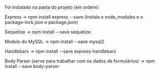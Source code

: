 Foi instalado na pasta do projeto (em ordem):

Express -> npm install express --save (instala o node_modules e o package-lock.json e package.json)

Sequelize -> npm install --save sequelize

Modulo do MySQL -> npm install --save mysql2

Handlebars -> npm install --save express-handlebars

Body Parser (serve para trabalhar com os dados de formulários) -> npm install --save body-parser  

